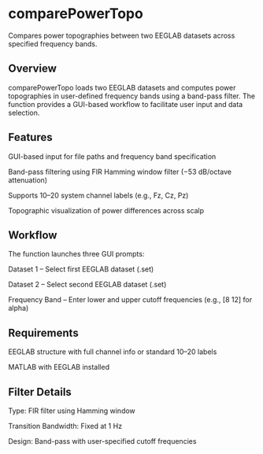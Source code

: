 # comparePowerTopo

Compares power topographies between two EEGLAB datasets across specified frequency bands.

## Overview

comparePowerTopo loads two EEGLAB datasets and computes power topographies in user-defined frequency bands using a band-pass filter. The function provides a GUI-based workflow to facilitate user input and data selection.

## Features

GUI-based input for file paths and frequency band specification

Band-pass filtering using FIR Hamming window filter (−53 dB/octave attenuation)

Supports 10–20 system channel labels (e.g., Fz, Cz, Pz)

Topographic visualization of power differences across scalp

## Workflow

The function launches three GUI prompts:

Dataset 1 – Select first EEGLAB dataset (.set)

Dataset 2 – Select second EEGLAB dataset (.set)

Frequency Band – Enter lower and upper cutoff frequencies (e.g., [8 12] for alpha)

## Requirements

EEGLAB structure with full channel info or standard 10–20 labels

MATLAB with EEGLAB installed

## Filter Details

Type: FIR filter using Hamming window

Transition Bandwidth: Fixed at 1 Hz

Design: Band-pass with user-specified cutoff frequencies
